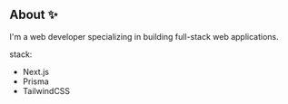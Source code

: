 ## About ✨

I'm a web developer specializing in building full-stack web applications.

stack: 
- Next.js
- Prisma
- TailwindCSS
